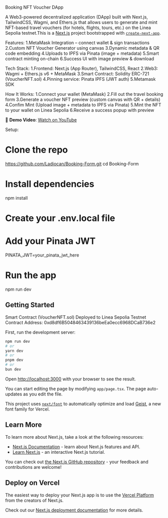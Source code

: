 Booking NFT Voucher DApp

A Web3-powered decentralized application (DApp) built with Next.js, TailwindCSS, Wagmi, and Ethers.js that allows users to generate and mint NFT-based travel vouchers (for hotels, flights, tours, etc.) on the Linea Sepolia testnet.This is a [Next.js](https://nextjs.org) project bootstrapped with [`create-next-app`](https://nextjs.org/docs/app/api-reference/cli/create-next-app).

Features:
1.MetaMask Integration – connect wallet & sign transactions
2.Custom NFT Voucher Generator using canvas
3.Dynamic metadata & QR code embedding
4.Uploads to IPFS via Pinata (image + metadata)
5.Smart contract minting on-chain
6.Success UI with image preview & download

Tech Stack:
1.Frontend: Next.js (App Router), TailwindCSS, React
2.Web3: Wagmi + Ethers.js v6 + MetaMask
3.Smart Contract: Solidity ERC-721 (VoucherNFT.sol)
4.Pinning service: Pinata IPFS (JWT auth)
5.Metamask SDK

How It Works:
1.Connect your wallet (MetaMask)
2.Fill out the travel booking form
3.Generate a voucher NFT preview (custom canvas with QR + details)
4.Confim Mint (Upload image + metadata to IPFS via Pinata)
5.Mint the NFT to your wallet on Linea Sepolia
6.Receive a success popup with preview

🧪 **Demo Video**: [Watch on YouTube](https://youtu.be/0RBVScBUvbk)  

Setup: 
# Clone the repo
https://github.com/Ladiocan/Booking-Form.git
cd Booking-Form

# Install dependencies
npm install

# Create your .env.local file
# Add your Pinata JWT
PINATA_JWT=your_pinata_jwt_here

# Run the app
npm run dev
## Getting Started

Smart Contract (VoucherNFT.sol)
Deployed to Linea Sepolia Testnet
Contract Address: 0xd8df6B5048463439136beEa0ecc6968DCaB736e2


First, run the development server:

```bash
npm run dev
# or
yarn dev
# or
pnpm dev
# or
bun dev
```

Open [http://localhost:3000](http://localhost:3000) with your browser to see the result.

You can start editing the page by modifying `app/page.tsx`. The page auto-updates as you edit the file.

This project uses [`next/font`](https://nextjs.org/docs/app/building-your-application/optimizing/fonts) to automatically optimize and load [Geist](https://vercel.com/font), a new font family for Vercel.

## Learn More

To learn more about Next.js, take a look at the following resources:

- [Next.js Documentation](https://nextjs.org/docs) - learn about Next.js features and API.
- [Learn Next.js](https://nextjs.org/learn) - an interactive Next.js tutorial.

You can check out [the Next.js GitHub repository](https://github.com/vercel/next.js) - your feedback and contributions are welcome!

## Deploy on Vercel

The easiest way to deploy your Next.js app is to use the [Vercel Platform](https://vercel.com/new?utm_medium=default-template&filter=next.js&utm_source=create-next-app&utm_campaign=create-next-app-readme) from the creators of Next.js.

Check out our [Next.js deployment documentation](https://nextjs.org/docs/app/building-your-application/deploying) for more details.
